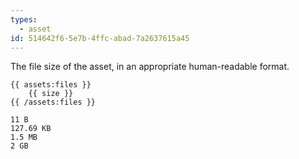 ```yaml
---
types:
  - asset
id: 514642f6-5e7b-4ffc-abad-7a2637615a45
---
```

The file size of the asset, in an appropriate human-readable format.

```
{{ assets:files }}
    {{ size }}
{{ /assets:files }}
```

``` .language-output
11 B
127.69 KB
1.5 MB
2 GB
```
